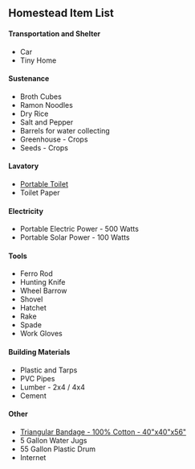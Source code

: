 <div id="outer_container">

<h2>Homestead Item List</h2>


<section>
<h4>Transportation and Shelter</h4>
<ul>
<li>Car</li>
<li>Tiny Home</li>
</ul>
</section>

<section>
<h4>Sustenance</h4>
<ul>
<li>Broth Cubes</li>
<li>Ramon Noodles</li>
<li>Dry Rice</li>
<li>Salt and Pepper</li>
<li>Barrels for water collecting</li>
<li>Greenhouse - Crops</li>
<li>Seeds - Crops</li>
</ul>
</section>

<section>
<h4>Lavatory</h4>
<ul>
<li><a href="https://www.amazon.com/dp/B06XGN67XS/" title="Portable Toilet" target="_blank">Portable Toilet</a></li>
<li>Toilet Paper</li>
</ul>
</section>

<section>
<h4>Electricity</h4>
<ul>
<li>Portable Electric Power - 500 Watts</li>
<li>Portable Solar Power - 100 Watts</li>
</ul>
</section>

<section>
<h4>Tools</h4>
<ul>
<li>Ferro Rod</li>
<li>Hunting Knife</li>
<li>Wheel Barrow</li>
<li>Shovel</li>
<li>Hatchet</li>
<li>Rake</li>
<li>Spade</li>
<li>Work Gloves</li>
</ul>
</section>

<section>
<h4>Building Materials</h4>
<ul>
<li>Plastic and Tarps</li>
<li>PVC Pipes</li>
<li>Lumber - 2x4 / 4x4</li>
<li>Cement</li>
</ul>
</section>

<section>
<h4>Other</h4>
<ul>
<li><a href="https://www.amazon.com/dp/B0791HZLWC" title="Triangular Bandage - 100% Cotton - 40" x40"x56""="" target="_blank">Triangular Bandage - 100% Cotton - 40"x40"x56"</a></li>
<li>5 Gallon Water Jugs</li>
<li>55 Gallon Plastic Drum</li>
<li>Internet</li>
</ul>
</section>


</div>
